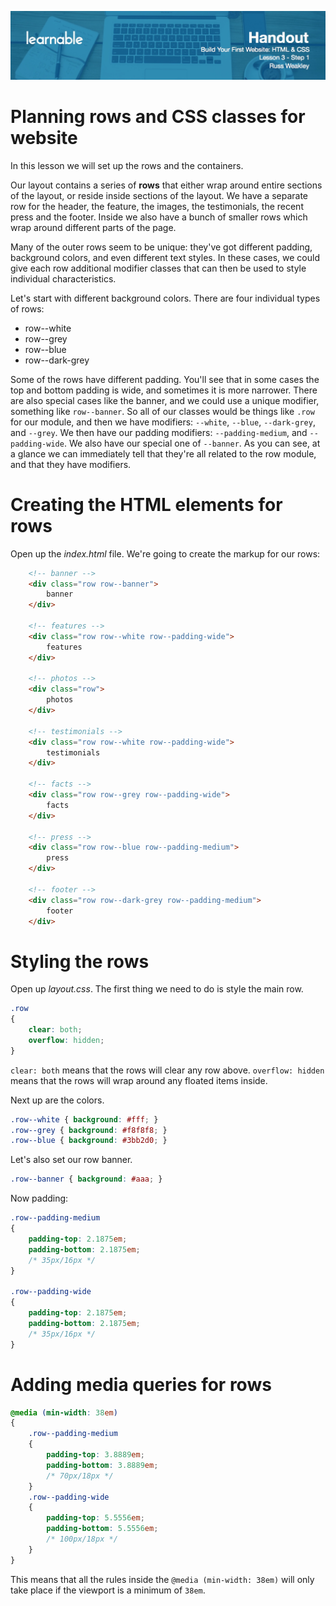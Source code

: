 ![](headers/head3.1.jpg)
# Planning rows and CSS classes for website

In this lesson we will set up the rows and the containers.

Our layout contains a series of **rows** that either wrap around entire sections of the layout, or reside inside sections of the layout. We have a separate row for the header, the feature, the images, the testimonials, the recent press and the footer. Inside we also have a bunch of smaller rows which wrap around different parts of the page.

Many of the outer rows seem to be unique: they've got different padding, background colors, and even different text styles. In these cases, we could give each row additional modifier classes that can then be used to style individual characteristics.

Let's start with different background colors. There are four individual types of rows:

* row--white
* row--grey
* row--blue
* row--dark-grey

Some of the rows have different padding. You'll see that in some cases the top and bottom padding is wide, and sometimes it is more narrower. There are also special cases like the banner, and we could use a unique modifier, something like `row--banner`. So all of our classes would be things like `.row` for our module, and then we have modifiers: `--white`, `--blue`, `--dark-grey`, and `--grey`. We then have our padding modifiers: `--padding-medium`, and `--padding-wide`. We also have our special one of `--banner`. As you can see, at a glance we can immediately tell that they're all related to the row module, and that they have modifiers.

# Creating the HTML elements for rows

Open up the *index.html* file. We're going to create the markup for our rows:

```html
	<!-- banner -->
	<div class="row row--banner">
		banner
	</div>

	<!-- features -->
	<div class="row row--white row--padding-wide">
		features
	</div>

	<!-- photos -->
	<div class="row">
		photos
	</div>

	<!-- testimonials -->
	<div class="row row--white row--padding-wide">
		testimonials
	</div>

	<!-- facts -->
	<div class="row row--grey row--padding-wide">
		facts
	</div>

	<!-- press -->
	<div class="row row--blue row--padding-medium">
		press
	</div>

	<!-- footer -->
	<div class="row row--dark-grey row--padding-medium">
		footer
	</div>
```

# Styling the rows

Open up *layout.css*. The first thing we need to do is style the main row.

```css
.row
{
	clear: both;
	overflow: hidden;
}
```

`clear: both` means that the rows will clear any row above. `overflow: hidden` means that the rows will wrap around any floated items inside.

Next up are the colors.

```css
.row--white { background: #fff; }
.row--grey { background: #f8f8f8; }
.row--blue { background: #3bb2d0; }
```

Let's also set our row banner.

```css
.row--banner { background: #aaa; }
```

Now padding:

```css
.row--padding-medium
{
	padding-top: 2.1875em;
	padding-bottom: 2.1875em;
	/* 35px/16px */
}

.row--padding-wide
{
	padding-top: 2.1875em;
	padding-bottom: 2.1875em;
	/* 35px/16px */
}
```

# Adding media queries for rows

```css
@media (min-width: 38em)
{
	.row--padding-medium
	{
		padding-top: 3.8889em;
		padding-bottom: 3.8889em;
		/* 70px/18px */
	}
	.row--padding-wide
	{
		padding-top: 5.5556em;
		padding-bottom: 5.5556em;
		/* 100px/18px */
	}
}
```

This means that all the rules inside the `@media (min-width: 38em)` will only take place if the viewport is a minimum of `38em`.